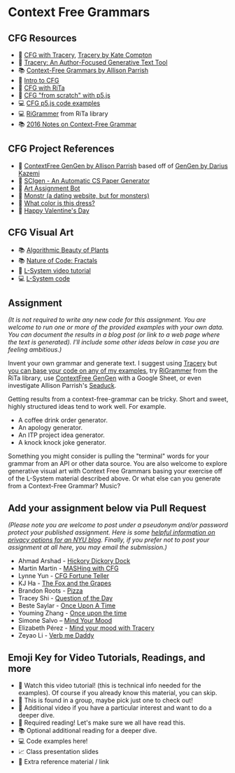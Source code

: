 # Context Free Grammars

## CFG Resources

- 🚨 [CFG with Tracery](https://youtu.be/C3EwsSNJeOE?list=PLRqwX-V7Uu6YrbSJBg32eTzUU50E2B8Ch), [Tracery by Kate Compton](http://tracery.io/)
- 📕 [Tracery: An Author-Focused Generative Text Tool](https://www.researchgate.net/profile/Quinn_Kybartas/publication/300137911_Tracery_An_Author-Focused_Generative_Text_Tool/links/5ed3c8c14585152945220c14/Tracery-An-Author-Focused-Generative-Text-Tool.pdf)
- 📚 [Context-Free Grammars by Allison Parrish](http://www.decontextualize.com/teaching/rwet/recursion-and-context-free-grammars/)
- 🍿 [Intro to CFG](https://youtu.be/Rhqk9HYiB7Q)
- 🍿 [CFG with RiTa](https://youtu.be/VaAoIaZ3YKs)
- 🍿 [CFG "from scratch" with p5.js](https://youtu.be/8Z9FRiW2Jlc)
- 💻 [CFG p5.js code examples](https://editor.p5js.org/a2zitp/collections/5IFiJuQZa)
- 💻 [RiGrammer](https://rednoise.org/rita/reference/RiGrammar.php) from RiTa library
- 📚 [2016 Notes on Context-Free Grammar](http://shiffman.net/a2z/cfg)

## CFG Project References

- 🎨 [ContextFree GenGen by Allison Parrish](http://cfgg.decontextualize.com) based off of [GenGen by Darius Kazemi](http://tinysubversions.com/gengen/)
- 🔬 [SCIgen - An Automatic CS Paper Generator](https://pdos.csail.mit.edu/archive/scigen/)
- 🤖 [Art Assignment Bot](https://twitter.com/artassignbot?lang=en)
- 👹 [Monstr (a dating website, but for monsters)](http://www.plusultra.ninja/monstr.html)
- 👗 [What color is this dress?](http://www.galaxykate.com/dress/)
- 💖 [Happy Valentine's Day](http://www.galaxykate.com/apps//vday/vday.html?s=HEJ8)

## CFG Visual Art

- 📚 [Algorithmic Beauty of Plants](http://algorithmicbotany.org/papers/abop/abop.pdf)
- 📚 [Nature of Code: Fractals](https://natureofcode.com/book/chapter-8-fractals/)
- 🍿 [L-System video tutorial](https://youtu.be/E1B4UoSQMFw)
- 💻 [L-System code](https://editor.p5js.org/codingtrain/sketches/QmTx-Y_UP)

## Assignment

_(It is not required to write any new code for this assignment. You are welcome to run one or more of the provided examples with your own data. You can document the results in a blog post (or link to a web page where the text is generated). I'll include some other ideas below in case you are feeling ambitious.)_

Invent your own grammar and generate text. I suggest using [Tracery](http://tracery.io/) but [you can base your code on any of my examples](https://editor.p5js.org/a2zitp/collections/5IFiJuQZa), try [RiGrammer](https://rednoise.org/rita/reference/RiGrammar.php) from the RiTa library, use [ContextFree GenGen](http://cfgg.decontextualize.com) with a Google Sheet, or even investigate Allison Parrish's [Seaduck](https://github.com/aparrish/seaduck).

Getting results from a context-free-grammar can be tricky. Short and sweet, highly structured ideas tend to work well. For example.

- A coffee drink order generator.
- An apology generator.
- An ITP project idea generator.
- A knock knock joke generator.

Something you might consider is pulling the "terminal" words for your grammar from an API or other data source. You are also welcome to explore generative visual art with Context Free Grammars basing your exercise off of the L-System material described above. Or what else can you generate from a Context-Free Grammar? Music?

## Add your assignment below via Pull Request

_(Please note you are welcome to post under a pseudonym and/or password protect your published assignment. Here is some [helpful information on privacy options for an NYU blog](https://nyu.service-now.com/sp?id=kb_article&sysparm_article=KB0012245&sys_kb_id=b2ddc9da004aa1002a5d036a271e5f70&spa=1). Finally, if you prefer not to post your assignment at all here, you may email the submission.)_

- Ahmad Arshad - [Hickory Dickory Dock](https://dev1.ed-projects.nyu.edu/geotools/2020/11/07/hickory-dickory-docker/)
- Martin Martin - [MASHing with CFG](https://www.martinsquared.com/2020/11/08/mashing-with-cfg/)
- Lynne Yun - [CFG Fortune Teller](https://github.com/lynneyun/ITP-Documentation/blob/master/Programming_from_A_to_Z/Session07/CFG_fortune.md)
- KJ Ha - [The Fox and the Grapes](https://www.kyungjooha.com/post/the-fox-and-the-grapes)
- Brandon Roots - [Pizza](https://brandonroots.com/2020/11/09/context-free-grammars/)
- Tracey Shi - [Question of the Day](http://wp.nyu.edu/tianyeeee/programming-a-z/)
- Beste Saylar - [Once Upon A Time](https://github.com/bestesaylar/onceuponatime)
- Youming Zhang - [Once upon the time](https://youmingzhang19.medium.com/once-upon-the-time-619522d81a9a)
- Simone Salvo – [Mind Your Mood](https://www.simonesalvo.com/itp-portfolio/2020/11/9/mind-your-mood)
- Elizabeth Pérez - [Mind your mood with Tracery](https://brujatech.wordpress.com/2020/11/10/mind-your-mood-with-tracery/)
- Zeyao Li - [Verb me Daddy](https://zeyao.online/Verb-Me-Daddy-8e30638fa54f4c4dbf7baace521a6978)


## Emoji Key for Video Tutorials, Readings, and more

- 🚨 Watch this video tutorial! (this is technical info needed for the examples). Of course if you already know this material, you can skip.
- 🔢 This is found in a group, maybe pick just one to check out!
- 🍿 Additional video if you have a particular interest and want to do a deeper dive.
- 📕 Required reading! Let's make sure we all have read this.
- 📚 Optional additional reading for a deeper dive.
- 💻 Code examples here!
- 📈 Class presentation slides
- 🔗 Extra reference material / link
